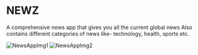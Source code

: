# NEWZ
A comprehensive news app that gives you all the current global news
Also contains different categories of news like- technology, health, sports etc.

![NewsAppImg1](https://github.com/user-attachments/assets/727a1547-617f-490c-9830-2119cb6ef5fb)
![NewsAppImg2](https://github.com/user-attachments/assets/0fff6bf7-c69a-4682-a04c-ae49996f5769)
